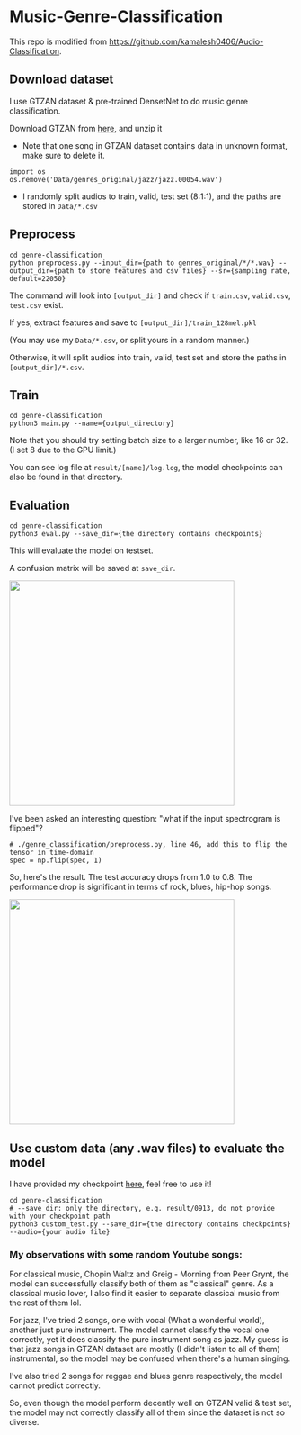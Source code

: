 # Music-Genre-Classification

This repo is modified from https://github.com/kamalesh0406/Audio-Classification.

## Download dataset
I use GTZAN dataset & pre-trained DensetNet to do music genre classification.

Download GTZAN from [here](https://www.kaggle.com/andradaolteanu/gtzan-dataset-music-genre-classification), and unzip it

* Note that one song in GTZAN dataset contains data in unknown format, make sure to delete it.
```
import os
os.remove('Data/genres_original/jazz/jazz.00054.wav')
```

* I randomly split audios to train, valid, test set (8:1:1), and the paths are stored in ```Data/*.csv```

## Preprocess
```
cd genre-classification
python preprocess.py --input_dir={path to genres_original/*/*.wav} --output_dir={path to store features and csv files} --sr={sampling rate, default=22050} 
```

The command will look into ```[output_dir]``` and check if ```train.csv```, ```valid.csv```, ```test.csv``` exist.

If yes, extract features and save to ```[output_dir]/train_128mel.pkl```

(You may use my ```Data/*.csv```, or split yours in a random manner.)

Otherwise, it will split audios into train, valid, test set and store the paths in ```[output_dir]/*.csv```.

## Train
```
cd genre-classification
python3 main.py --name={output_directory}
```
Note that you should try setting batch size to a larger number, like 16 or 32.  (I set 8 due to the GPU limit.)

You can see log file at ```result/[name]/log.log```, the model checkpoints can also be found in that directory.

## Evaluation
```
cd genre-classification
python3 eval.py --save_dir={the directory contains checkpoints}
```
This will evaluate the model on testset.  

A confusion matrix will be saved at ```save_dir```.

<img src="https://user-images.githubusercontent.com/47291963/133106920-e12bfe15-f2c4-490b-a5ba-59b43baf1639.jpg" width="400">

I've been asked an interesting question: "what if the input spectrogram is flipped"?
```
# ./genre_classification/preprocess.py, line 46, add this to flip the tensor in time-domain
spec = np.flip(spec, 1)
```

So, here's the result.  The test accuracy drops from 1.0 to 0.8.  The performance drop is significant in terms of rock, blues, hip-hop songs.

<img src="https://user-images.githubusercontent.com/47291963/133642080-248e1417-403b-45f3-a1b7-d80b1666ab31.jpg" width="400">


## Use custom data (any .wav files) to evaluate the model
I have provided my checkpoint [here](https://drive.google.com/file/d/1C2P0y3qukEWHSPW73j9ARbT59HxYjQvb/view?usp=sharing), feel free to use it!
```
cd genre-classification
# --save_dir: only the directory, e.g. result/0913, do not provide with your checkpoint path
python3 custom_test.py --save_dir={the directory contains checkpoints} --audio={your audio file}
```

### My observations with some random Youtube songs:
For classical music, Chopin Waltz and Greig - Morning from Peer Grynt, the model can successfully classify both of them as "classical" genre.  As a classical music lover, I also find it easier to separate classical music from the rest of them lol.

For jazz, I've tried 2 songs, one with vocal (What a wonderful world), another just pure instrument.  The model cannot classify the vocal one correctly, yet it does classify the pure instrument song as jazz.  My guess is that jazz songs in GTZAN dataset are mostly (I didn't listen to all of them) instrumental, so the model may be confused when there's a human singing.

I've also tried 2 songs for reggae and blues genre respectively, the model cannot predict correctly.

So, even though the model perform decently well on GTZAN valid & test set, the model may not correctly classify all of them since the dataset is not so diverse.

